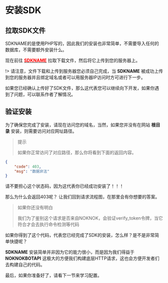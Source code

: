 # 安装SDK

## 拉取SDK文件

SDKNAME的是使用PHP写的，因此我们的安装也非常简单，不需要导入任何的数据库，不需要额外安装什么。

现在前往 [**<font color=red>SDKNAME</font>**](http://github.com) 拉取下载文件，然后将它上传到您的服务器上。

!> 请注意，文件下载和上传到服务器您必须自己完成，当 **SDKNAME** 被成功上传到您的服务器并且绑定域名或者可以用服务器IP访问时方可进行下一步。

如果您已经确认上传好了SDK文件，那么这代表您可以继续向下开发，如果你遇到了问题，可以联系作者了解情况。

## 验证安装

为了确保您完成了安装，请现在访问您的域名，当然，如果您并没有在网站 **根目录** 安装，则需要访问对应网址路径。

> 提示
> 
> 如果你正常访问了对应路径，那么你将看到下面的返回内容。

``` json
{
	"code": 403,
	"msg": "数据非法"
}
```
请不要担心这个状态码，因为这代表你已经成功安装了！！！

那么为什么会返回403呢？ 让我们回到请求流程图，在那里会有你想要的答案。

> 如果你还没有明白
> 
> 我们为了鉴别这个请求是否来自NOKNOK，会验证verify_token令牌，当它符合才会去执行命令检测等代码


如果你得到了这个代码，代表您已经完成了SDK的安装，怎么样？是不是非常简单快捷呢？

**SDKNAME** 安装简单并非因为它的能力很小，而是因为我们得益于 **NOKNOKBOTAPI** 这极大的方便我们构建底层HTTP请求，这也会方便开发者们去构建自己的代码。

最后，如果你准备好了，请看下一节来学习配置。